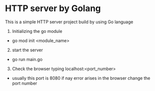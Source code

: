 
# HTTP server by Golang

This is a simple HTTP server project build by using Go language


1. Initializing the go module


* go mod init <module_name>

2. start the server 

* go run main.go

3. Check the browser typing localhost:<port_number> 
* usually this port is 8080 if nay error arises in the browser change the port number


